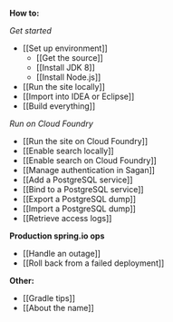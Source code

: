 **How to:**

_Get started_
 - [[Set up environment]]
   - [[Get the source]]
   - [[Install JDK 8]]
   - [[Install Node.js]]
 - [[Run the site locally]]
 - [[Import into IDEA or Eclipse]]
 - [[Build everything]]

_Run on Cloud Foundry_
 - [[Run the site on Cloud Foundry]]
 - [[Enable search locally]]
 - [[Enable search on Cloud Foundry]]
 - [[Manage authentication in Sagan]]
 - [[Add a PostgreSQL service]]
 - [[Bind to a PostgreSQL service]]
 - [[Export a PostgreSQL dump]]
 - [[Import a PostgreSQL dump]]
 - [[Retrieve access logs]]

**Production spring.io ops**
 - [[Handle an outage]]
 - [[Roll back from a failed deployment]]

**Other:**
 - [[Gradle tips]]
 - [[About the name]]
